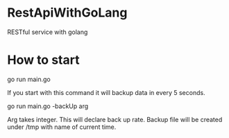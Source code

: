 # RestApiWithGoLang

RESTful service with golang

# How to start

go run main.go

If you start with this command it will backup data in every 5 seconds.

go run main.go -backUp arg

Arg takes integer. This will declare back up rate. Backup file will be created under /tmp with name of current time.
